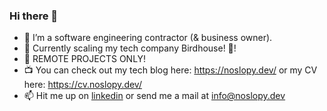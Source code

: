 ### Hi there 👋

- 🦾 I’m a software engineering contractor (& business owner).
- 🌱 Currently scaling my tech company Birdhouse! 🪿!
- 🎒 REMOTE PROJECTS ONLY!
- 📺 You can check out my tech blog here: https://noslopy.dev/ or my CV here: https://cv.noslopy.dev/
- 📫 Hit me up on [linkedin](https://www.linkedin.com/in/noslopy/) or send me a mail at info@noslopy.dev
